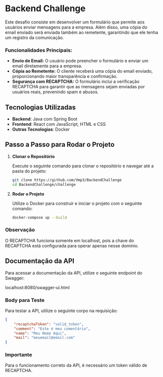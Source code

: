 # Backend Challenge

Este desafio consiste em desenvolver um formulário que permite aos usuários enviar mensagens para a empresa. Além disso, uma cópia do email enviado será enviada também ao remetente, garantindo que ele tenha um registro da comunicação.

### Funcionalidades Principais:
- **Envio de Email:** O usuário pode preencher o formulário e enviar um email diretamente para a empresa.
- **Cópia ao Remetente:** O cliente receberá uma cópia do email enviado, proporcionando maior transparência e confirmação.
- **Segurança com RECAPTCHA:** O formulário inclui a verificação RECAPTCHA para garantir que as mensagens sejam enviadas por usuários reais, prevenindo spam e abusos.

## Tecnologias Utilizadas

- **Backend**: Java com Spring Boot
- **Frontend**: React com JavaScript, HTML e CSS
- **Outras Tecnologias**: Docker

## Passo a Passo para Rodar o Projeto

1. **Clonar o Repositório**

   Execute o seguinte comando para clonar o repositório e navegar até a pasta do projeto:

   ```bash
   git clone https://github.com/Vmp3/BackendChallenge
   cd BackendChallenge/challenge
   ```

2. **Rodar o Projeto**

   Utilize o Docker para construir e iniciar o projeto com o seguinte comando:

   ```bash
   docker-compose up --build
   ```
### Observação
O RECAPTCHA funciona somente em localhost, pois a chave do RECAPTCHA está configurada para operar apenas nesse domínio.

## Documentação da API

Para acessar a documentação da API, utilize o seguinte endpoint do Swagger:

localhost:8080/swagger-ui.html

### Body para Teste

Para testar a API, utilize o seguinte corpo na requisição:

```json
{
    "recaptchaToken": "valid_token",
    "comment": "Este é meu comentário",
    "name": "Meu Nome Aqui",
    "mail": "meuemail@email.com"
}
```
### Importante

Para o funcionamento correto da API, é necessário um token válido de RECAPTCHA.
